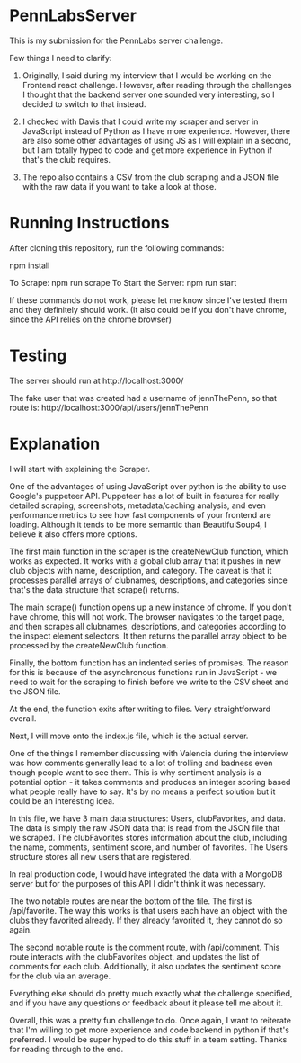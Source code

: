 # PennLabsServer
This is my submission for the PennLabs server challenge. 

Few things I need to clarify:

1. Originally, I said during my interview that I would be working
on the Frontend react challenge. However, after reading through the challenges I thought that the backend server one sounded very interesting, so I decided to switch to that instead.

2. I checked with Davis that I could write my scraper and server in JavaScript instead of Python as I have more experience. However, there are also some other advantages of using JS as I will explain in a second, but I am totally hyped to code and get more experience in Python if that's the club requires. 

3. The repo also contains a CSV from the club scraping and a JSON file with the raw data if you want to take a look at those. 

# Running Instructions
After cloning this repository, run the following commands:

npm install

To Scrape: npm run scrape
To Start the Server: npm run start 

If these commands do not work, please let me know since I've tested them and they definitely should work. (It also could be if you don't have chrome, since the API relies on the chrome browser)

# Testing
The server should run at http://localhost:3000/

The fake user that was created had a username of jennThePenn, so that route is: 
http://localhost:3000/api/users/jennThePenn


# Explanation
I will start with explaining the Scraper.

One of the advantages of using JavaScript over python is the ability to use Google's puppeteer API. Puppeteer has a lot of built in features for really detailed scraping, screenshots, metadata/caching analysis, and even performance metrics to see how fast components of your frontend are loading. Although it tends to be more semantic than BeautifulSoup4, I believe it also offers more options. 

The first main function in the scraper is the createNewClub function, which works as expected. It works with a global club array that it pushes in new club objects with name, description, and category. The caveat is that it processes parallel arrays of clubnames, descriptions, and categories since that's the data structure that scrape() returns. 

The main scrape() function opens up a new instance of chrome. If you don't have chrome, this will not work. The browser navigates to the target page, and then scrapes all clubnames, descriptions, and categories according to the inspect element selectors. It then returns the parallel array object to be processed by the createNewClub function.

Finally, the bottom function has an indented series of 
promises. The reason for this is because of the asynchronous functions run in JavaScript - we need to wait for the scraping to finish before we write to the CSV sheet and the JSON file. 

At the end, the function exits after writing to files. Very straightforward overall. 


Next, I will move onto the index.js file, which is the actual server.

One of the things I remember discussing with Valencia during the interview was how comments generally lead to a lot of trolling and badness even though people want to see them. This is why sentiment analysis is a potential option - it takes comments and produces an integer scoring based what people really have to say. It's by no means a perfect solution but it could be an interesting idea. 

In this file, we have 3 main data structures: Users, clubFavorites, and data. 
The data is simply the raw JSON data that is read from the JSON file that we scraped. 
The clubFavorites stores information about the club, including the name, comments, sentiment score, and number of favorites. 
The Users structure stores all new users that are registered. 

In real production code, I would have integrated the data with a MongoDB server but for the purposes of this API I didn't think it was necessary. 

The two notable routes are near the bottom of the file. The first is /api/favorite. The way this works is that users each have an object with the clubs they favorited already. If they already favorited it, they cannot do so again. 

The second notable route is the comment route, with /api/comment. This route interacts with the clubFavorites object, and updates the list of comments for each club. Additionally, it also updates the sentiment score for the club via an average. 

Everything else should do pretty much exactly what the challenge specified, and if you have any questions or feedback about it please tell me about it. 


Overall, this was a pretty fun challenge to do. Once again, I want to reiterate that I'm willing to get more experience and code backend in python if that's preferred. I would be super hyped to do this stuff in a team setting. Thanks for reading through to the end. 


